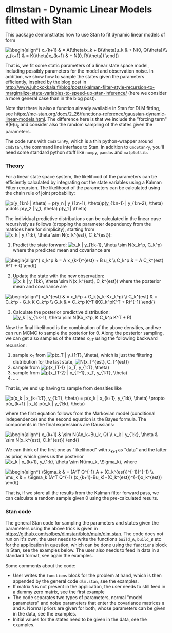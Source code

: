 # dlmstan - Dynamic Linear Models fitted with Stan

This package demonstrates how to use Stan to fit dynamic linear models of form

<img src="https://latex.codecogs.com/gif.latex?\begin{align*}&space;x_{k&plus;1}&space;&&space;=&space;A(\theta)x_k&space;&plus;&space;B(\theta)u_k&space;&&space;&plus;&space;N(0,&space;Q(\theta))\\&space;y_{k&plus;1}&space;&&space;=&space;K(\theta)x_{k&plus;1}&space;&&space;&plus;&space;N(0,&space;R(\theta))&space;\end{}" title="\begin{align*} x_{k+1} & = A(\theta)x_k + B(\theta)u_k & + N(0, Q(\theta))\\ y_{k+1} & = K(\theta)x_{k+1} & + N(0, R(\theta)) \end{}" />

That is, we fit some static parameters of a linear state space model, including possibly parameters for the model and observation noise. In addition, we show how to sample the states given the parameters efficiently, inspired by the blog post in <url>http://www.juhokokkala.fi/blog/posts/kalman-filter-style-recursion-to-marginalize-state-variables-to-speed-up-stan-inference/</url> (here we consider a more general case than in the blog post).

Note that there is also a function already available in Stan for DLM fitting, see <url>https://mc-stan.org/docs/2_26/functions-reference/gaussian-dynamic-linear-models.html</url>. The difference here is that we include the "forcing term" B(&theta;)u<sub>k</sub> and consider also the random sampling of the states given the parameters.

The code runs with `CmdStanPy`, which is a thin python-wrapper around `CmdStan`, the command line interface to Stan. In addition to `CmdStanPy`, you'll need some standard python stuff like `numpy`, `pandas` and `matplotlib`.

### Theory

For a linear state space system, the likelihood of the parameters can be efficiently calculated by integrating out the state variables using a Kalman Filter recursion. The likelihood of the parameters can be calculated using the chain rule of joint probability:

<img src="https://latex.codecogs.com/gif.latex?p(y_{1:n}&space;|&space;\theta)&space;=&space;p(y_n&space;|&space;y_{1:n-1},&space;\theta)p(y_{1:n-1}&space;|&space;y_{1:n-2},&space;\theta)&space;\cdots&space;p(y_2&space;|&space;y_1,&space;\theta)&space;p(y_1&space;|&space;\theta)" title="p(y_{1:n} | \theta) = p(y_n | y_{1:n-1}, \theta)p(y_{1:n-1} | y_{1:n-2}, \theta) \cdots p(y_2 | y_1, \theta) p(y_1 | \theta)" />

The individual predictive distributions can be calculated in the linear case recursively as follows (dropping the parameter dependency from the matrices here for simplicity), starting from <img src="https://latex.codecogs.com/gif.latex?x_k&space;|&space;y_{1:k},&space;\theta&space;\sim&space;N(x_k^{est},&space;C_k^{est})" title="x_k | y_{1:k}, \theta \sim N(x_k^{est}, C_k^{est})" />:

1) Predict the state forward: <img src="https://latex.codecogs.com/gif.latex?x_k&space;|&space;y_{1:k-1},&space;\theta&space;\sim&space;N(x_k^p,&space;C_k_p)" title="x_k | y_{1:k-1}, \theta \sim N(x_k^p, C_k^p)" /> where the predicted mean and covariance are 

<img src="https://latex.codecogs.com/gif.latex?\begin{align*}&space;x_k^p&space;&&space;=&space;A&space;x_{k-1}^{est}&space;&plus;&space;B&space;u_k&space;\\&space;C_k^p&space;&&space;=&space;A&space;C_k^{est}&space;A^T&space;&plus;&space;Q&space;\end{}" title="\begin{align*} x_k^p & = A x_{k-1}^{est} + B u_k \\ C_k^p & = A C_k^{est} A^T + Q \end{}" />

2) Update the state with the new observation: <img src="https://latex.codecogs.com/gif.latex?x_k&space;|&space;y_{1:k},&space;\theta&space;\sim&space;N(x_k^{est},&space;C_k^{est})" title="x_k | y_{1:k}, \theta \sim N(x_k^{est}, C_k^{est})" /> where the posterior mean and covariance are

<img src="https://latex.codecogs.com/gif.latex?\begin{align*}&space;x_k^{est}&space;&&space;=&space;x_k^p&space;&plus;&space;G_k(y_k-Kx_k^p)&space;\\&space;C_k^{est}&space;&&space;=&space;C_k^p&space;-&space;G_k&space;K&space;C_k^p&space;\\&space;G_k&space;&&space;=&space;C_k^p&space;K^T&space;(KC_k^pK^T&space;&plus;&space;R)^{-1}&space;\end{}" title="\begin{align*} x_k^{est} & = x_k^p + G_k(y_k-Kx_k^p) \\ C_k^{est} & = C_k^p - G_k K C_k^p \\ G_k & = C_k^p K^T (KC_k^pK^T + R)^{-1} \end{}" />

3) Calculate the posterior predictive distribution: <img src="https://latex.codecogs.com/gif.latex?y_k&space;|&space;y_{1:k-1},&space;\theta&space;\sim&space;N(Kx_k^p,&space;K&space;C_k^p&space;K^T&space;&plus;&space;R)" title="y_k | y_{1:k-1}, \theta \sim N(Kx_k^p, K C_k^p K^T + R)" />

Now the final likelihood is the combination of the above densities, and we can run MCMC to sample the posterior for &theta;. Along the posterior sampling, we can get also samples of the states x<sub>1:T</sub> using the following backward recursion:

1) sample x<sub>T</sub> from <img src="https://latex.codecogs.com/gif.latex?p(x_T&space;|&space;y_{1:T},&space;\theta)" title="p(x_T | y_{1:T}, \theta)" />, which is just the filtering distribution for the last state, <img src="https://latex.codecogs.com/gif.latex?N(x_T^{est},&space;C_T^{est})" title="N(x_T^{est}, C_T^{est})" />
2) sample from <img src="https://latex.codecogs.com/gif.latex?p(x_{T-1}&space;|&space;x_T,&space;y_{1:T},&space;\theta)" title="p(x_{T-1} | x_T, y_{1:T}, \theta)" />
3) sample from <img src="https://latex.codecogs.com/gif.latex?p(x_{T-2}&space;|&space;x_{T-1},&space;x_T,&space;y_{1:T},&space;\theta)" title="p(x_{T-2} | x_{T-1}, x_T, y_{1:T}, \theta)" />
4) ....

That is, we end up having to sample from densities like 

<img src="https://latex.codecogs.com/gif.latex?p(x_k&space;|&space;x_{k&plus;1:T},&space;y_{1:T},&space;\theta)&space;=&space;p(x_k&space;|&space;x_{k&plus;1},&space;y_{1:k},&space;\theta)&space;\propto&space;p(x_{k&plus;1}&space;|&space;x_k)&space;p(x_k&space;|&space;y_{1:k},&space;\theta)" title="p(x_k | x_{k+1:T}, y_{1:T}, \theta) = p(x_k | x_{k+1}, y_{1:k}, \theta) \propto p(x_{k+1} | x_k) p(x_k | y_{1:k}, \theta)" />

where the first equation follows from the Markovian model (conditional independence) and the second equation is the Bayes formula. The components in the final expressions are Gaussians:

<img src="https://latex.codecogs.com/gif.latex?\begin{align*}&space;x_{k&plus;1}&space;&&space;\sim&space;N(Ax_k&plus;Bu_k,&space;Q)&space;\\&space;x_k&space;|&space;y_{1:k},&space;\theta&space;&&space;\sim&space;N(x_k^{est},&space;C_k^{est})&space;\end{}" title="\begin{align*} x_{k+1} & \sim N(Ax_k+Bu_k, Q) \\ x_k | y_{1:k}, \theta & \sim N(x_k^{est}, C_k^{est}) \end{}" />

We can think of the first one as "likelihood" with x<sub>k+1</sub> as "data" and the latter as prior, which gives us the posterior <img src="https://latex.codecogs.com/gif.latex?x_k&space;|&space;x_{k&plus;1},&space;y_{1:k},&space;\theta&space;\sim&space;N(\mu_k,&space;\Sigma_k)" title="x_k | x_{k+1}, y_{1:k}, \theta \sim N(\mu_k, \Sigma_k)" />, where

<img src="https://latex.codecogs.com/gif.latex?\begin{align*}&space;\Sigma_k&space;&&space;=&space;(A^T&space;Q^{-1}&space;A&space;&plus;&space;(C_k^{est})^{-1})^{-1}&space;\\&space;\mu_k&space;&&space;=&space;\Sigma_k&space;(A^T&space;Q^{-1}&space;(x_{k&plus;1}-Bu_k)&plus;(C_k^{est})^{-1}x_k^{est})&space;\end{}" title="\begin{align*} \Sigma_k & = (A^T Q^{-1} A + (C_k^{est})^{-1})^{-1} \\ \mu_k & = \Sigma_k (A^T Q^{-1} (x_{k+1}-Bu_k)+(C_k^{est})^{-1}x_k^{est}) \end{}" />

That is, if we store all the results from the Kalman filter forward pass, we can calculate a random sample given &theta; using the pre-calculated results.

### Stan code

The general Stan code for sampling the parameters and states given the parameters using the above trick is given in <url>https://github.com/solbes/dlmstan/blob/main/dlm.stan</url>. The code does not run on it's own, the user needs to write the functions `build_A`, `build_B` etc for the application in question, which can be done using the `functions` block in Stan, see the examples below. The user also needs to feed in data in a standard format, see again the examples.

Some comments about the code:
- User writes the `functions` block for the problem at hand, which is then appended by the general code `dlm.stan`, see the examples.
- If matrix `B` is not present in the application, the user needs to still feed in a dummy zero matrix, see the first example
- The code separates two types of parameters, normal "model parameters" and noise parameters that enter the covariance matrices `Q` and `R`. Normal priors are given for both, whose parameters can be given in the data, see the examples.
- Initial values for the states need to be given in the data, see the examples.
